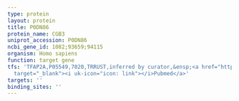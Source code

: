 ```yaml
---
type: protein
layout: protein
title: P0DN86
protein_name: CGB3
uniprot_accession: P0DN86
ncbi_gene_id: 1082;93659;94115
organism: Homo sapiens
function: target gene
tfs: 'TFAP2A,P05549,7020,TRRUST,inferred by curator,&ensp;<a href="https://www.ncbi.nlm.nih.gov/pubmed/?term=10648798%5Buid%5D"
  target="_blank"><i uk-icon="icon: link"></i>Pubmed</a>'
targets: ''
binding_sites: ''
---
```

